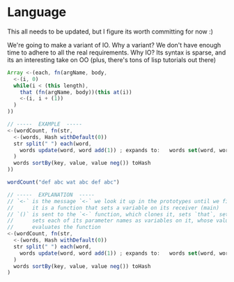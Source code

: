 Language
========

This all needs to be updated, but I figure its
worth committing for now :)

We're going to make a variant of IO. Why a variant?
We don't have enough time to adhere to all the real requirements.
Why IO? Its syntax is sparse, and its an interesting take on OO
(plus, there's tons of lisp tutorials out there)


```js
Array <-(each, fn(argName, body,
  <-(i, 0)
  while(i < (this length),
    that (fn(argName, body))(this at(i))
    <-(i, i + (1))
  )
))

// -----  EXAMPLE  -----
<-(wordCount, fn(str,
  <-(words, Hash withDefault(0))
  str split(" ") each(word,
    words update(word, word add(1)) ; expands to:   words set(word, words get(word) add(1))
  )
  words sortBy(key, value, value neg()) toHash
))

wordCount("def abc wat abc def abc")

// -----  EXPLANATION  -----
// `<-` is the message `<-` we look it up in the prototypes until we find it
//      it is a function that sets a variable on its receiver (main)
// `()` is sent to the `<-` function, which clones it, sets `that`, sets its `arguments` variable,
//      sets each of its parameter names as variables on it, whose value is the associated argument
//      evaluates the function
<-(wordCount, fn(str,
  <-(words, Hash withDefault(0))
  str split(" ") each(word,
    words update(word, word add(1)) ; expands to:   words set(word, words get(word) add(1))
  )
  words sortBy(key, value, value neg()) toHash
)
```
